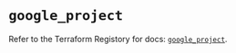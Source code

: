 # `google_project`

Refer to the Terraform Registory for docs: [`google_project`](https://registry.terraform.io/providers/hashicorp/google-beta/5.1.0/docs/resources/google_project).
